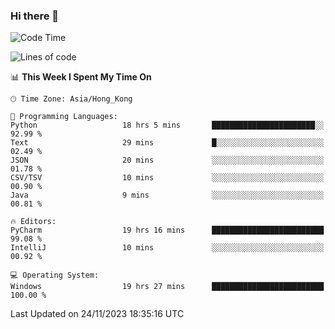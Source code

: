 ### Hi there 👋

<!--
**RoiexLee/RoiexLee** is a ✨ _special_ ✨ repository because its `README.md` (this file) appears on your GitHub profile.

Here are some ideas to get you started:

- 🔭 I’m currently working on ...
- 🌱 I’m currently learning ...
- 👯 I’m looking to collaborate on ...
- 🤔 I’m looking for help with ...
- 💬 Ask me about ...
- 📫 How to reach me: ...
- 😄 Pronouns: ...
- ⚡ Fun fact: ...
-->

<!--START_SECTION:waka-->
![Code Time](http://img.shields.io/badge/Code%20Time-402%20hrs%2024%20mins-blue)

![Lines of code](https://img.shields.io/badge/From%20Hello%20World%20I%27ve%20Written-37.4%20thousand%20lines%20of%20code-blue)

📊 **This Week I Spent My Time On** 

```text
🕑︎ Time Zone: Asia/Hong_Kong

💬 Programming Languages: 
Python                   18 hrs 5 mins       ███████████████████████░░   92.99 % 
Text                     29 mins             █░░░░░░░░░░░░░░░░░░░░░░░░   02.49 % 
JSON                     20 mins             ░░░░░░░░░░░░░░░░░░░░░░░░░   01.78 % 
CSV/TSV                  10 mins             ░░░░░░░░░░░░░░░░░░░░░░░░░   00.90 % 
Java                     9 mins              ░░░░░░░░░░░░░░░░░░░░░░░░░   00.81 % 

🔥 Editors: 
PyCharm                  19 hrs 16 mins      █████████████████████████   99.08 % 
IntelliJ                 10 mins             ░░░░░░░░░░░░░░░░░░░░░░░░░   00.92 % 

💻 Operating System: 
Windows                  19 hrs 27 mins      █████████████████████████   100.00 % 
```


 Last Updated on 24/11/2023 18:35:16 UTC
<!--END_SECTION:waka-->
